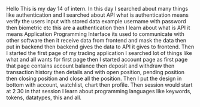 Hello
 This is my day 14 of intern. In this day I searched about many things like authentication and I
searched about API what is authentication means verify the users input with stored data example
username with password then biometric etc this are a authentication then I learn about what is API it
means Application Programming Interface its used to communicate with other software then it receive
data from frontend and mask the data then put in backend then backend gives the data to API it gives to
frontend.
Then I started the first page of my trading application I searched lot of things like what and all
wants for first page then I started account page as first page that page contains account balance then
deposit and withdraw then transaction history then details and with open position, pending position
then closing position and close all the position. Then I put the design in bottom with account, watchlist,
chart then profile. Then session would start at 2 30 in that session I learn about programming languages
like keywords, tokens, datatypes, this and all.
